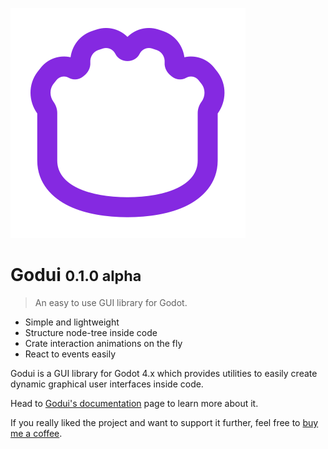 ![logo](docs/img/logo.svg)

# Godui <small>0.1.0 alpha</small>

> An easy to use GUI library for Godot.

- Simple and lightweight
- Structure node-tree inside code
- Crate interaction animations on the fly
- React to events easily

Godui is a GUI library for Godot 4.x which provides utilities to easily create dynamic graphical user interfaces inside code.

Head to [Godui's documentation](https://ghsoares.github.io/godui) page to learn more about it.

If you really liked the project and want to support it further, feel free to [buy me a coffee](https://www.buymeacoffee.com/ghsoares).